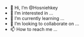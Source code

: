 - 👋 Hi, I’m @Hosniehkey
- 👀 I’m interested in ...
- 🌱 I’m currently learning ...
- 💞️ I’m looking to collaborate on ...
- 📫 How to reach me ...

<!---
Hosniehkey/Hosniehkey is a ✨ special ✨ repository because its `README.md` (this file) appears on your GitHub profile.
You can click the Preview link to take a look at your changes.
--->
